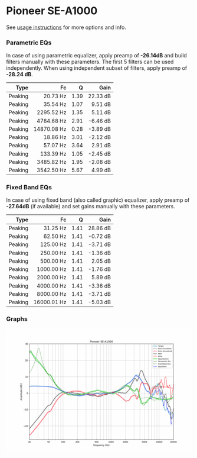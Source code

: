 # Pioneer SE-A1000
See [usage instructions](https://github.com/jaakkopasanen/AutoEq#usage) for more options and info.

### Parametric EQs
In case of using parametric equalizer, apply preamp of **-26.14dB** and build filters manually
with these parameters. The first 5 filters can be used independently.
When using independent subset of filters, apply preamp of **-28.24 dB**.

| Type    | Fc          |    Q | Gain     |
|--------:|------------:|-----:|---------:|
| Peaking | 20.73 Hz    | 1.39 | 22.33 dB |
| Peaking | 35.54 Hz    | 1.07 | 9.51 dB  |
| Peaking | 2295.52 Hz  | 1.35 | 5.11 dB  |
| Peaking | 4784.68 Hz  | 2.91 | -6.46 dB |
| Peaking | 14870.08 Hz | 0.28 | -3.89 dB |
| Peaking | 18.86 Hz    | 3.01 | -2.12 dB |
| Peaking | 57.07 Hz    | 3.64 | 2.91 dB  |
| Peaking | 133.39 Hz   | 1.05 | -2.45 dB |
| Peaking | 3485.82 Hz  | 1.95 | -2.08 dB |
| Peaking | 3542.50 Hz  | 5.67 | 4.99 dB  |

### Fixed Band EQs
In case of using fixed band (also called graphic) equalizer, apply preamp of **-27.64dB**
(if available) and set gains manually with these parameters.

| Type    | Fc          |    Q | Gain     |
|--------:|------------:|-----:|---------:|
| Peaking | 31.25 Hz    | 1.41 | 28.86 dB |
| Peaking | 62.50 Hz    | 1.41 | -0.72 dB |
| Peaking | 125.00 Hz   | 1.41 | -3.71 dB |
| Peaking | 250.00 Hz   | 1.41 | -1.36 dB |
| Peaking | 500.00 Hz   | 1.41 | 2.05 dB  |
| Peaking | 1000.00 Hz  | 1.41 | -1.76 dB |
| Peaking | 2000.00 Hz  | 1.41 | 5.89 dB  |
| Peaking | 4000.00 Hz  | 1.41 | -3.36 dB |
| Peaking | 8000.00 Hz  | 1.41 | -3.71 dB |
| Peaking | 16000.01 Hz | 1.41 | -5.03 dB |

### Graphs
![](./Pioneer%20SE-A1000.png)